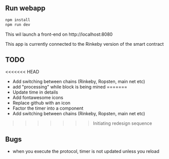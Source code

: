 ## Run webapp
```bash
npm install
npm run dev
```
This wil launch a front-end on http://localhost:8080

This app is currently connected to the Rinkeby version of the smart contract

## TODO
<<<<<<< HEAD
* Add switching between chains (Rinkeby, Ropsten, main net etc)
* add "processing" while block is being mined
=======
* Update time in details
* Add fontawesome icons
* Replace github with an icon
* Factor the timer into a component
* Add switching between chains (Rinkeby, Ropsten, main net etc)

>>>>>>> Initiating redesign sequence

## Bugs
* when you execute the protocol, timer is not updated unless you reload
